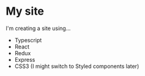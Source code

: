 # My site
I'm creating a site using...
  - Typescript
  - React
  - Redux
  - Express
  - CSS3 (I might switch to Styled components later)

